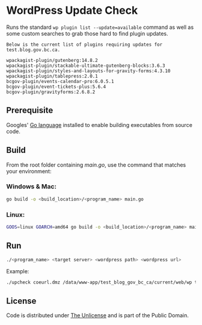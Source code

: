 # WordPress Update Check

Runs the standard `wp plugin list --update=available` command as well as some custom searches to grab those hard to find plugin updates.

```console
Below is the current list of plugins requiring updates for test.blog.gov.bc.ca.

wpackagist-plugin/gutenberg:14.8.2
wpackagist-plugin/stackable-ultimate-gutenberg-blocks:3.6.3
wpackagist-plugin/styles-and-layouts-for-gravity-forms:4.3.10
wpackagist-plugin/tablepress:2.0.1
bcgov-plugin/events-calendar-pro:6.0.5.1
bcgov-plugin/event-tickets-plus:5.6.4
bcgov-plugin/gravityforms:2.6.8.2
```

## Prerequisite

Googles' [Go language](https://go.dev) installed to enable building executables from source code.

## Build

From the root folder containing *main.go*, use the command that matches your environment:

### Windows & Mac:

```bash
go build -o <build_location>/<program_name> main.go
```

### Linux:

```bash
GOOS=linux GOARCH=amd64 go build -o <build_location>/<program_name> main.go
```

## Run

```bash
./<program_name> <target server> <wordpress path> <wordpress url>
```

Example:

```bash
./upcheck coeurl.dmz /data/www-app/test_blog_gov_bc_ca/current/web/wp test.blog.gov.bc.ca
```

## License
Code is distributed under [The Unlicense](https://github.com/nausicaan/free/blob/main/LICENSE.md) and is part of the Public Domain.
